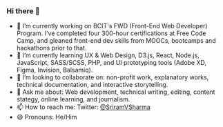 ### Hi there 👋

- 🔭 I’m currently working on BCIT's FWD (Front-End Web Developer) Program. I've completed four 300-hour certifications at Free Code Camp, and gleaned front-end dev skills from MOOCs, bootcamps and hackathons prior to that. 
- 🌱 I’m currently learning UX & Web Design, D3.js, React, Node.js, JavaScript, SASS/SCSS, PHP, and UI prototyping tools (Adobe XD, Figma, Invision, Balsamiq). 
- 👯 I’m looking to collaborate on: non-profit work, explanatory works, technical documentation, and interactive storytelling. 
- 💬 Ask me about: Web development, technical writing, editing, content stategy, online learning, and journalism. 
- 📫 How to reach me: Twitter: [@SriramVSharma](http://twitter.com/sriramvsharma)
- 😄 Pronouns: He/Him


<!--
**sriramvsharma/sriramvsharma** is a ✨ _special_ ✨ repository because its `README.md` (this file) appears on your GitHub profile.

Here are some ideas to get you started:

- 🔭 I’m currently working on ...
- 🌱 I’m currently learning ...
- 👯 I’m looking to collaborate on ...
- 🤔 I’m looking for help with ...
- 💬 Ask me about ...
- 📫 How to reach me: ...
- 😄 Pronouns: ...
- ⚡ Fun fact: ...
-->

